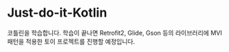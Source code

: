 # Just-do-it-Kotlin
코틀린을 학습합니다. 학습이 끝나면 Retrofit2, Glide, Gson 등의 라이브러리에 MVI패턴을 적용한 토이 프로젝트를 진행할 예정입니다.
